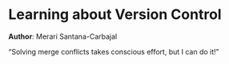 # Learning about Version Control
**Author**: Merari Santana-Carbajal

“Solving merge conflicts takes conscious effort, but I can do it!”
